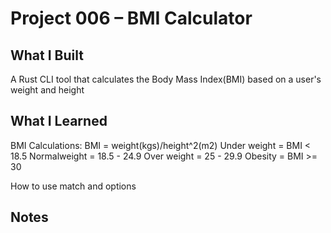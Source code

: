 # Project 006 – BMI Calculator

## What I Built
A Rust CLI tool that calculates the Body Mass Index(BMI) based on a user's weight and height

## What I Learned
BMI Calculations:
BMI = weight(kgs)/height^2(m2)
Under weight =  BMI < 18.5
Normalweight = 18.5 - 24.9
Over weight = 25 - 29.9
Obesity = BMI >= 30

How to use match and options
## Notes


    










